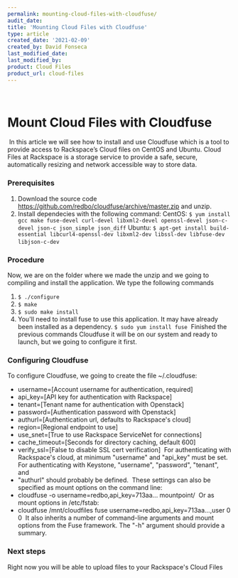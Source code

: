 ```yaml
---
permalink: mounting-cloud-files-with-cloudfuse/
audit_date:
title: 'Mounting Cloud Files with Cloudfuse'
type: article
created_date: '2021-02-09'
created_by: David Fonseca
last_modified_date:
last_modified_by:
product: Cloud Files
product_url: cloud-files
---
```

​
# Mount Cloud Files with Cloudfuse
​
In this article we will see how to install and use Cloudfuse which is a tool to provide access to Rackspace’s Cloud files on CentOS and Ubuntu. Cloud Files at Rackspace is a storage service to provide a safe, secure, automatically resizing and network accessible way to store data.
​
### Prerequisites
1. Download the source code https://github.com/redbo/cloudfuse/archive/master.zip and unzip.
2. Install dependecies with the following command: 
    CentOS: `$ yum install gcc make fuse-devel curl-devel libxml2-devel openssl-devel json-c-devel json-c json_simple json_diff`
    Ubuntu: `$ apt-get install build-essential libcurl4-openssl-dev libxml2-dev libssl-dev libfuse-dev libjson-c-dev`
​
​
### Procedure
Now, we are on the folder where we made the unzip and we going to compiling and install the application. We type the following commands
​
 1. `$ ./configure`
 2. `$ make`
 3. `$ sudo make install`
 4. You'll need to install fuse to use this application. It may have already been installed as a dependency.
`$ sudo yum install fuse`
​
Finished the previous commands Cloudfuse it will be on our system and ready to launch, but we going to configure it first.
​
### Configuring Cloudfuse
To configure Cloudfuse, we going to create the file ~/.cloudfuse:
- username=[Account username for authentication, required]
- api_key=[API key for authentication with Rackspace]
- tenant=[Tenant name for authentication with Openstack]
- password=[Authentication password with Openstack]
- authurl=[Authentication url, defaults to Rackspace's cloud]
- region=[Regional endpoint to use]
- use_snet=[True to use Rackspace ServiceNet for connections]
- cache_timeout=[Seconds for directory caching, default 600]
- verify_ssl=[False to disable SSL cert verification]
​
For authenticating with Rackspace's cloud, at minimum "username" and "api_key" must be set.
​
For authenticating with Keystone, "username", "password", "tenant", and
- "authurl" should probably be defined.
​
These settings can also be specified as mount options on the command line:
- cloudfuse -o username=redbo,api_key=713aa... mountpoint/
​
Or as mount options in /etc/fstab:
- cloudfuse /mnt/cloudfiles fuse username=redbo,api_key=713aa...,user 0 0
​
It also inherits a number of command-line arguments and mount options from the Fuse framework.  The "-h" argument should provide a summary.
​
### Next steps
Right now you will be able to upload files to your Rackspace's Cloud Files  
